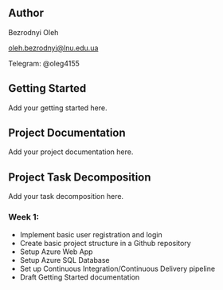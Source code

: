 ## Author
Bezrodnyi Oleh

oleh.bezrodnyi@lnu.edu.ua

Telegram: @oleg4155

## Getting Started
Add your getting started here.

## Project Documentation
Add your project documentation here.

## Project Task Decomposition
Add your task decomposition here.

### Week 1:
- Implement basic user registration and login
- Create basic project structure in a Github repository
- Setup Azure Web App
- Setup Azure SQL Database
- Set up Continuous Integration/Continuous Delivery pipeline
- Draft Getting Started documentation
